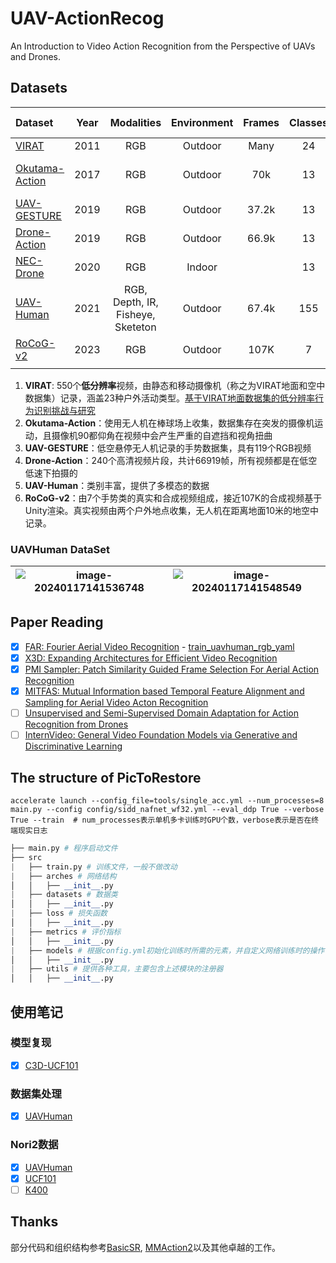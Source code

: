 # UAV-ActionRecog

An Introduction to Video Action Recognition from the Perspective of UAVs and Drones.

## Datasets

| Dataset                                                    | Year |            Modalities             | Environment | Frames | Classes | Resolution (RGB)  |                      Benchmark (Aerial)                      |
| :--------------------------------------------------------- | :--: | :-------------------------------: | :---------: | :----: | :-----: | :---------------: | :----------------------------------------------------------: |
| [VIRAT](https://viratdata.org/#getting-data)               | 2011 |                RGB                |   Outdoor   |  Many  |   24    |      Varying      |                              ~                               |
| [Okutama-Action](http://okutama-action.org/)               | 2017 |                RGB                |   Outdoor   |  70k   |   13    | $3840\times 2160$ | [SOTA-2023-75.94](https://paperswithcode.com/sota/action-recognition-on-okutama-action) |
| [UAV-GESTURE](https://github.com/asankagp/UAV-GESTURE)     | 2019 |                RGB                |   Outdoor   | 37.2k  |   13    | $1920\times 1080$ |                              ~                               |
| [Drone-Action](https://asankagp.github.io/droneaction/)    | 2019 |                RGB                |   Outdoor   | 66.9k  |   13    | $1920\times 1080$ | [SOTA-2023-95.9](https://paperswithcode.com/sota/action-recognition-on-drone-action) |
| [NEC-Drone](https://github.com/jinwchoi/NEC-Drone-Dataset) | 2020 |                RGB                |   Indoor    |        |   13    |        HD         |                                                              |
| [UAV-Human](https://github.com/SUTDCV/UAV-Human)           | 2021 | RGB, Depth, IR, Fisheye, Sketeton |   Outdoor   | 67.4k  |   155   | $1920\times 1080$ | [SOTA-2023-55.0](https://paperswithcode.com/sota/action-recognition-on-uav-human) |
| [RoCoG-v2](https://github.com/reddyav1/RoCoG-v2)           | 2023 |                RGB                |   Outdoor   |  107K  |    7    |         ~         | [SOTA-2023-40.2](https://paperswithcode.com/sota/action-recognition-on-rocog-v2) |
|                                                            |      |                                   |             |        |         |                   |                                                              |

1. **VIRAT**: 550个**低分辨率**视频，由静态和移动摄像机（称之为VIRAT地面和空中数据集）记录，涵盖23种户外活动类型。[基于VIRAT地面数据集的低分辨率行为识别挑战与研究](https://github.com/UgurDemir/Tiny-VIRAT)
2. **Okutama-Action**：使用无人机在棒球场上收集，数据集存在突发的摄像机运动，且摄像机90都仰角在视频中会产生严重的自遮挡和视角扭曲
3. **UAV-GESTURE**：低空悬停无人机记录的手势数据集，具有119个RGB视频
4. **Drone-Action**：240个高清视频片段，共计66919帧，所有视频都是在低空低速下拍摄的
5. **UAV-Human**：类别丰富，提供了多模态的数据
6. **RoCoG-v2**：由7个手势类的真实和合成视频组成，接近107K的合成视频基于Unity渲染。真实视频由两个户外地点收集，无人机在距离地面10米的地空中记录。

### UAVHuman DataSet

| ![image-20240117141536748](https://qiniu.lianghao.work/image-20240117141536748.png) | ![image-20240117141548549](https://qiniu.lianghao.work/image-20240117141548549.png) |
| ------------------------------------------------------------ | ------------------------------------------------------------ |


## Paper Reading

- [x] [FAR: Fourier Aerial Video Recognition](https://github.com/divyakraman/ECCV2022_FARFourierAerialVideoRecognition) - [train_uavhuman_rgb_yaml](./docs/far_rgb.yml)
- [x] [X3D: Expanding Architectures for Efficient Video Recognition](https://arxiv.org/abs/2004.04730)
- [x] [PMI Sampler: Patch Similarity Guided Frame Selection For Aerial Action Recognition](https://lianghao.work/archives/pmisamplerpatchsimilarityguidedframeselection)
- [x] [MITFAS: Mutual Information based Temporal Feature Alignment and Sampling for Aerial Video Acton Recognition](https://lianghao.work/archives/mitfasmutualinformationbasedtemporalfeaturealignmentandsamplingforaerialvideoactonrecognition) 
- [ ] [Unsupervised and Semi-Supervised Domain Adaptation for Action Recognition from Drones](https://openaccess.thecvf.com/content_WACV_2020/papers/Choi_Unsupervised_and_Semi-Supervised_Domain_Adaptation_for_Action_Recognition_from_Drones_WACV_2020_paper.pdf)
- [ ] [InternVideo: General Video Foundation Models via Generative and Discriminative Learning](https://github.com/opengvlab/internvideo)

## The structure of PicToRestore

```shell
accelerate launch --config_file=tools/single_acc.yml --num_processes=8 main.py --config config/sidd_nafnet_wf32.yml --eval_ddp True --verbose True --train  # num_processes表示单机多卡训练时GPU个数，verbose表示是否在终端现实日志
```

```python
├── main.py # 程序启动文件
├── src
|   ├── train.py # 训练文件，一般不做改动
|   ├── arches # 网络结构
│   │   ├── __init__.py
|   ├── datasets # 数据类
│   │   ├── __init__.py
|   ├── loss # 损失函数
│   │   ├── __init__.py
|   ├── metrics # 评价指标
│   │   ├── __init__.py
|   ├── models # 根据config.yml初始化训练时所需的元素，并自定义网络训练时的操作
│   │   ├── __init__.py
|   ├── utils # 提供各种工具，主要包含上述模块的注册器
│   │   ├── __init__.py
```

## 使用笔记

### 模型复现

- [x] [C3D-UCF101](./usage/c3d_复现.md)

### 数据集处理

- [x] [UAVHuman](./usage/uavhuman_数据.md)

### Nori2数据

- [x] [UAVHuman](./usage/nori2_video.md)
- [x] [UCF101](./usage/nori2_video.md)
- [ ] [K400]()

## Thanks

部分代码和组织结构参考[BasicSR](https://github.com/XPixelGroup/BasicSR), [MMAction2](https://github.com/open-mmlab/mmaction2)以及其他卓越的工作。

